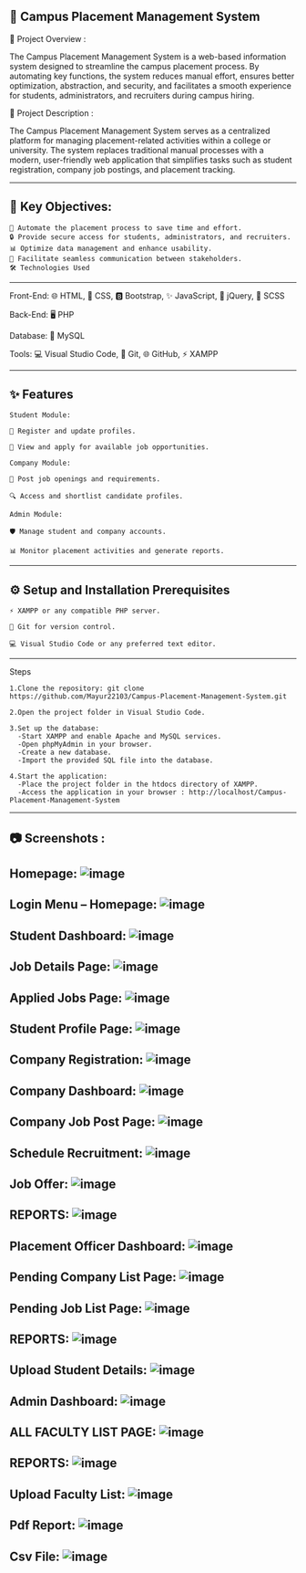 🌟 Campus Placement Management System
-

 📖 Project Overview : 
    
  The Campus Placement Management System is a web-based information system designed to streamline the campus placement process. By automating key functions, the system reduces manual effort, ensures better optimization, abstraction, and security, and facilitates a smooth experience for students, administrators, and recruiters during campus hiring.
    
 📝 Project Description :
    
  The Campus Placement Management System serves as a centralized platform for managing placement-related activities within a college or university. The system replaces traditional manual processes with a modern, user-friendly web application that simplifies tasks such as student registration, company job postings, and placement tracking.

---

🎯 Key Objectives:
-
    🚀 Automate the placement process to save time and effort.
    🔒 Provide secure access for students, administrators, and recruiters.
    📊 Optimize data management and enhance usability.
    💬 Facilitate seamless communication between stakeholders.
    🛠️ Technologies Used

---

  Front-End:
    🌐 HTML,
    🎨 CSS,
    🅱️ Bootstrap,
    ✨ JavaScript,
    🔄 jQuery,
    🎨 SCSS
    
    
  Back-End:
    🖥️ PHP
    
    
  Database:
    💾 MySQL
    
    
  Tools:
    💻 Visual Studio Code,
    🧰 Git,
    🌐 GitHub,
    ⚡ XAMPP


---

✨ Features
-
    Student Module:
    
    📝 Register and update profiles.
    
    📄 View and apply for available job opportunities.
    
    Company Module:
    
    📢 Post job openings and requirements.
    
    🔍 Access and shortlist candidate profiles.
    
    Admin Module:
    
    🛡️ Manage student and company accounts.
    
    📊 Monitor placement activities and generate reports.

---

⚙️ Setup and Installation Prerequisites
-
    ⚡ XAMPP or any compatible PHP server.
    
    🧰 Git for version control.
    
    💻 Visual Studio Code or any preferred text editor.

---

Steps

    1.Clone the repository: git clone https://github.com/Mayur22103/Campus-Placement-Management-System.git  
    
    2.Open the project folder in Visual Studio Code.
    
    3.Set up the database:
      -Start XAMPP and enable Apache and MySQL services.
      -Open phpMyAdmin in your browser.
      -Create a new database.
      -Import the provided SQL file into the database.
      
    4.Start the application:
      -Place the project folder in the htdocs directory of XAMPP.
      -Access the application in your browser : http://localhost/Campus-Placement-Management-System  

---

📷 Screenshots : 
-
Homepage:
![image](https://github.com/user-attachments/assets/2077cf77-8c61-4940-9561-931374f3e842)
-
Login Menu – Homepage:
![image](https://github.com/user-attachments/assets/209dccd8-f453-4761-85b8-77fd5fe00e7f)
-
Student Dashboard:
![image](https://github.com/user-attachments/assets/68c75685-0634-45f1-bca3-29ee3abbe7c4)
-
Job Details Page:
![image](https://github.com/user-attachments/assets/07740254-595a-40b5-bf74-975ca74dccaa)
-
Applied Jobs Page:
![image](https://github.com/user-attachments/assets/8d611c5a-0efd-4ea9-80f4-ab47b9d30661)
-
Student Profile Page: 
![image](https://github.com/user-attachments/assets/70349a7f-4ba1-402d-9fa3-8c9a2a9889ed)
-
Company Registration:
![image](https://github.com/user-attachments/assets/0d6b84c9-1948-49be-b9ea-184a27100c85)
-
Company Dashboard:
![image](https://github.com/user-attachments/assets/2538b14c-db9c-471a-a5a0-538eec54226b)
-
Company Job Post Page:
![image](https://github.com/user-attachments/assets/b9a123ca-da6f-4222-a04d-d356af256066)
-
Schedule Recruitment:
![image](https://github.com/user-attachments/assets/51d6c220-4f2b-4519-9f3b-d50f70d26a1b)
-
Job Offer:
![image](https://github.com/user-attachments/assets/fc2b3cc6-e4c3-4bd7-bbd7-26e749914d62)
-
REPORTS:
![image](https://github.com/user-attachments/assets/5bfc93b2-9bda-4560-ae10-f5219db14639)
-
Placement Officer Dashboard:
![image](https://github.com/user-attachments/assets/ba0689c6-77c0-4d45-b7d8-1b4fa55619b3)
-
Pending Company List Page:
![image](https://github.com/user-attachments/assets/def8b4b6-d031-4758-91ca-2996206464f6)
-
Pending Job List Page:
![image](https://github.com/user-attachments/assets/6f6ddb08-9c2e-45dd-ab6d-03a4daae8783)
-
REPORTS:
![image](https://github.com/user-attachments/assets/707e9832-af88-437f-8124-0b22844a770b)
-
Upload Student Details:
![image](https://github.com/user-attachments/assets/f0cb43cb-d03a-4bb2-8146-c37e2dd07cde)
-
Admin Dashboard:
![image](https://github.com/user-attachments/assets/88066115-a679-476f-ad29-9ae31cde4f0d)
-
ALL FACULTY LIST PAGE:
![image](https://github.com/user-attachments/assets/77b2f7ab-316f-4373-9a62-354023bcb1a4)
-
REPORTS:
![image](https://github.com/user-attachments/assets/1d601c1a-c477-43e8-ac02-266d52e0ba60)
-
Upload Faculty List:
![image](https://github.com/user-attachments/assets/40d3e86e-ec7a-4797-9ab1-77195fac1134)
-
Pdf Report: 
![image](https://github.com/user-attachments/assets/f2be43f0-cad0-4962-9fa0-95fac1da1a85)
-
Csv File: 
![image](https://github.com/user-attachments/assets/b54cf986-60b5-42a4-8c79-630f74916151)
-











